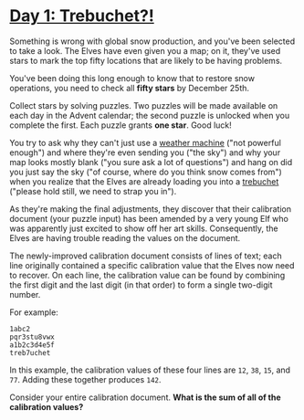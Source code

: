 # [Day 1: Trebuchet?!]

Something is wrong with global snow production, and you've been selected to take a look.
The Elves have even given you a map; on it, they've used stars to mark the top fifty locations that are likely
to be having problems.

You've been doing this long enough to know that to restore snow operations, you need to check all **fifty stars** by
December 25th.

Collect stars by solving puzzles. Two puzzles will be made available on each day in the Advent calendar; the second
puzzle is unlocked when you complete the first. Each puzzle grants **one star**. Good luck!

You try to ask why they can't just use a [weather machine] ("not powerful enough") and where they're even sending you
("the sky") and why your map looks mostly blank ("you sure ask a lot of questions") and hang on did you just say the
sky ("of course, where do you think snow comes from") when you realize that the Elves are already loading you into a
[trebuchet] ("please hold still, we need to strap you in").

As they're making the final adjustments, they discover that their calibration document (your puzzle input) has been
amended by a very young Elf who was apparently just excited to show off her art skills. Consequently, the Elves are
having trouble reading the values on the document.

The newly-improved calibration document consists of lines of text; each line originally contained a specific calibration
value that the Elves now need to recover. On each line, the calibration value can be found by combining the first digit
and the last digit (in that order) to form a single two-digit number.

For example:

```
1abc2
pqr3stu8vwx
a1b2c3d4e5f
treb7uchet
```

In this example, the calibration values of these four lines are `12`, `38`, `15`, and `77`. 
Adding these together produces `142`.

Consider your entire calibration document. **What is the sum of all of the calibration values?**

[weather machine]: https://adventofcode.com/2015/day/1
[trebuchet]: https://en.wikipedia.org/wiki/Trebuchet
[Day 1: Trebuchet?!]: https://adventofcode.com/2023/day/1
